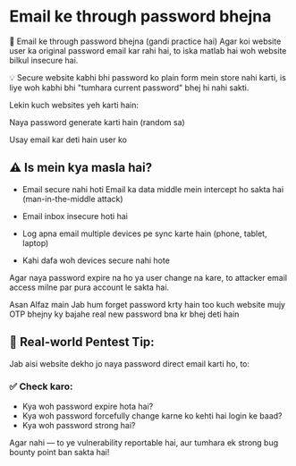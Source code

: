  # Email ke through password bhejna
 🔐 Email ke through password bhejna (gandi practice hai)
Agar koi website user ka original password email kar rahi hai, to iska matlab hai woh website bilkul insecure hai.

💡 Secure website kabhi bhi password ko plain form mein store nahi karti, is liye woh kabhi bhi "tumhara current password" bhej hi nahi sakti.

Lekin kuch websites yeh karti hain:

Naya password generate karti hain (random sa)

Usay email kar deti hain user ko

## ⚠️ Is mein kya masla hai?

- Email secure nahi hoti
Email ka data middle mein intercept ho sakta hai (man-in-the-middle attack)

- Email inbox insecure hoti hai

- Log apna email multiple devices pe sync karte hain (phone, tablet, laptop)

- Kahi dafa woh devices secure nahi hote

Agar naya password expire na ho ya user change na kare,
to attacker email access milne par pura account le sakta hai.

Asan Alfaz main Jab hum forget password krty hain too kuch website mujy OTP bhejny ky bajahe real new password bna kr bhej deti hain

## 🧠 Real-world Pentest Tip:
Jab aisi website dekho jo naya password direct email karti ho, to:

### ✅ Check karo:

- Kya woh password expire hota hai?
- Kya woh password forcefully change karne ko kehti hai login ke baad?
- Kya woh password strong hai?

Agar nahi — to ye vulnerability reportable hai, aur tumhara ek strong bug bounty point ban sakta hai!



